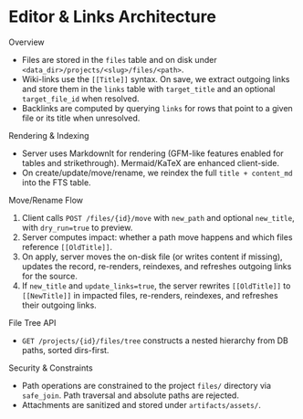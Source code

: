 # Editor & Links Architecture

Overview
- Files are stored in the `files` table and on disk under `<data_dir>/projects/<slug>/files/<path>`.
- Wiki-links use the `[[Title]]` syntax. On save, we extract outgoing links and store them in the `links` table with `target_title` and an optional `target_file_id` when resolved.
- Backlinks are computed by querying `links` for rows that point to a given file or its title when unresolved.

Rendering & Indexing
- Server uses MarkdownIt for rendering (GFM-like features enabled for tables and strikethrough). Mermaid/KaTeX are enhanced client-side.
- On create/update/move/rename, we reindex the full `title + content_md` into the FTS table.

Move/Rename Flow
1. Client calls `POST /files/{id}/move` with `new_path` and optional `new_title`, with `dry_run=true` to preview.
2. Server computes impact: whether a path move happens and which files reference `[[OldTitle]]`.
3. On apply, server moves the on-disk file (or writes content if missing), updates the record, re-renders, reindexes, and refreshes outgoing links for the source.
4. If `new_title` and `update_links=true`, the server rewrites `[[OldTitle]]` to `[[NewTitle]]` in impacted files, re-renders, reindexes, and refreshes their outgoing links.

File Tree API
- `GET /projects/{id}/files/tree` constructs a nested hierarchy from DB paths, sorted dirs-first.

Security & Constraints
- Path operations are constrained to the project `files/` directory via `safe_join`. Path traversal and absolute paths are rejected.
- Attachments are sanitized and stored under `artifacts/assets/`.

